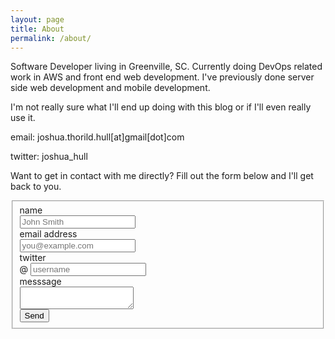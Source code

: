 ```yaml
---
layout: page
title: About
permalink: /about/
---
```


Software Developer living in Greenville, SC. Currently doing DevOps related work in AWS and front end web development. I've previously done server side web development and mobile development.

I'm not really sure what I'll end up doing with this blog or if I'll even really use it.

email: joshua.thorild.hull[at]gmail[dot]com

twitter: joshua_hull

Want to get in contact with me directly? Fill out the form below and I'll get back to you.

<form action="https://formspree.io/joshua.thorild.hull@gmail.com" method="POST" class="form-horizontal">
<fieldset>

<!-- Text input-->
<div class="form-group">
  <label class="col-md-4 control-label" for="name">name</label>  
  <div class="col-md-4">
  <input id="name" name="name" type="text" placeholder="John Smith" class="form-control input-md" required="">  
  </div>
</div>

<!-- Text input-->
<div class="form-group">
  <label class="col-md-4 control-label" for="_replyto">email address</label>  
  <div class="col-md-4">
  <input id="_replyto" name="_replyto" type="text" placeholder="you@example.com" class="form-control input-md" required="">  
  </div>
</div>

<!-- Prepended text-->
<div class="form-group">
  <label class="col-md-4 control-label" for="twitter">twitter</label>
  <div class="col-md-4">
    <div class="input-group">
      <span class="input-group-addon">@</span>
      <input id="twitter" name="twitter" class="form-control" placeholder="username" type="text">
    </div>

  </div>
</div>

<!-- Textarea -->
<div class="form-group">
  <label class="col-md-4 control-label" for="message">messsage</label>
  <div class="col-md-4">                     
    <textarea class="form-control" id="message" name="message"></textarea>
  </div>
</div>

<!-- Hidden field -->
<input type="hidden" name="_next" value="//joshua-hull.github.io" />

<!-- Text input -->
<input type="text" name="_gotcha" style="display:none" />


<!-- Button -->
<div class="form-group">
  <label class="col-md-4 control-label" for="submit"></label>
  <div class="col-md-4">
    <input type="submit" value="Send" class="btn btn-info">
  </div>
</div>

</fieldset>
</form>
